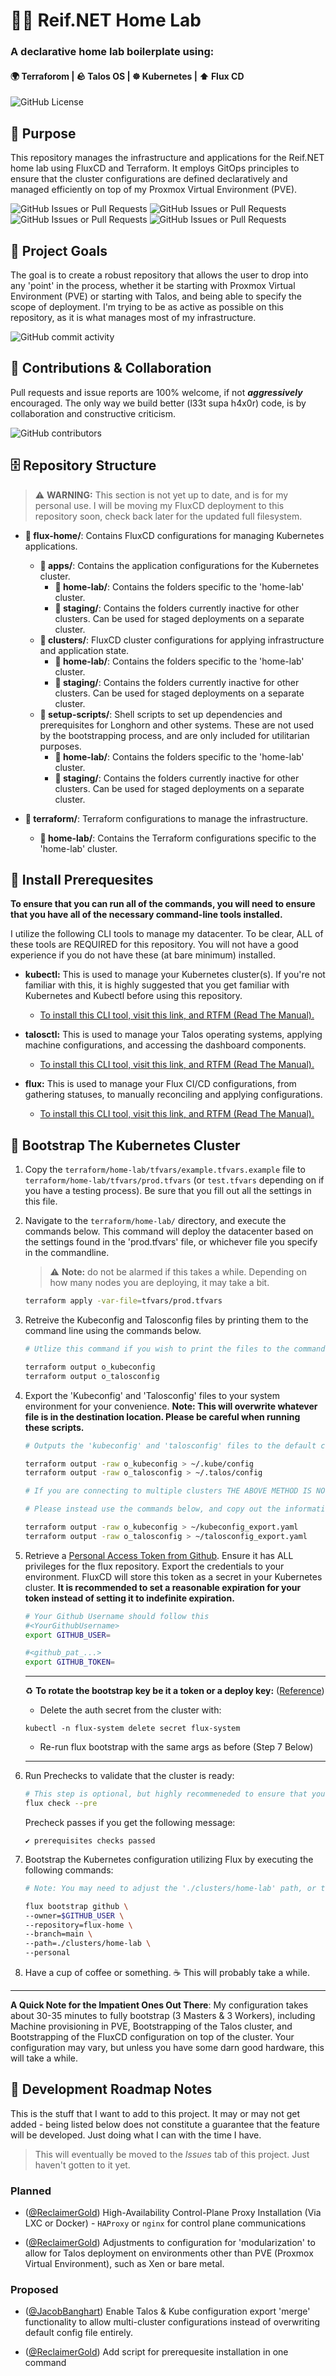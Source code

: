 # 🧑‍💻 Reif.NET Home Lab
### A declarative home lab boilerplate using: 
#### 🌍 Terraforom | 🪨 Talos OS | ☸️ Kubernetes | ⬆️ Flux CD

![GitHub License](https://img.shields.io/github/license/reclaimergold/rnd-terraform)

## 🤷 Purpose

This repository manages the infrastructure and applications for the Reif.NET home lab using FluxCD and Terraform. It employs GitOps principles to ensure that the cluster configurations are defined declaratively and managed efficiently on top of my Proxmox Virtual Environment (PVE).

![GitHub Issues or Pull Requests](https://img.shields.io/github/issues/reclaimergold/rnd-terraform) ![GitHub Issues or Pull Requests](https://img.shields.io/github/issues-closed/reclaimergold/rnd-terraform)
![GitHub Issues or Pull Requests](https://img.shields.io/github/issues-pr/reclaimergold/rnd-terraform) ![GitHub Issues or Pull Requests](https://img.shields.io/github/issues-pr-closed/reclaimergold/rnd-terraform)

## 🚀 Project Goals

The goal is to create a robust repository that allows the user to drop into any 'point' in the process, whether it be starting with Proxmox Virtual Environment (PVE) or starting with Talos, and being able to specify the scope of deployment. I'm trying to be as active as possible on this repository, as it is what manages most of my infrastructure.

![GitHub commit activity](https://img.shields.io/github/commit-activity/y/reclaimergold/rnd-terraform)

## 🤝 Contributions & Collaboration

Pull requests and issue reports are 100% welcome, if not ***aggressively*** encouraged. The only way we build better (l33t supa h4x0r) code, is by collaboration and constructive criticism. 

![GitHub contributors](https://img.shields.io/github/contributors-anon/reclaimergold/rnd-terraform)

## 🗄️ Repository Structure

> ⚠️ **WARNING:** This section is not yet up to date, and is for my personal use. I will be moving my FluxCD deployment to this repository soon, check back later for the updated full filesystem.

- **📂 flux-home/**: Contains FluxCD configurations for managing Kubernetes applications.
  - **📂 apps/**: Contains the application configurations for the Kubernetes cluster.
      - **📂 home-lab/**: Contains the folders specific to the 'home-lab' cluster.
      - **📂 staging/**: Contains the folders currently inactive for other clusters. Can be used for staged deployments on a separate cluster.
  - **📂 clusters/**: FluxCD cluster configurations for applying infrastructure and application state.
      - **📂 home-lab/**: Contains the folders specific to the 'home-lab' cluster.
      - **📂 staging/**: Contains the folders currently inactive for other clusters. Can be used for staged deployments on a separate cluster.
  - **📂 setup-scripts/**: Shell scripts to set up dependencies and prerequisites for Longhorn and other systems. These are not used by the bootstrapping process, and are only included for utilitarian purposes.
      - **📂 home-lab/**: Contains the folders specific to the 'home-lab' cluster.
      - **📂 staging/**: Contains the folders currently inactive for other clusters. Can be used for staged deployments on a separate cluster.

- **📂 terraform/**: Terraform configurations to manage the infrastructure.
  - **📂 home-lab/**: Contains the Terraform configurations specific to the 'home-lab' cluster.

## 💾 Install Prerequesites

**To ensure that you can run all of the commands, you will need to ensure that you have all of the necessary command-line tools installed.**

I utilize the following CLI tools to manage my datacenter. To be clear, ALL of these tools are REQUIRED for this repository. You will not have a good experience if you do not have these (at bare minimum) installed.

- **kubectl:** This is used to manage your Kubernetes cluster(s). If you're not familiar with this, it is highly suggested that you get familiar with Kubernetes and Kubectl before using this repository.

   - [To install this CLI tool, visit this link, and RTFM (Read The Manual).](https://kubernetes.io/docs/tasks/tools/install-kubectl-linux/)

- **talosctl:** This is used to manage your Talos operating systems, applying machine configurations, and accessing the dashboard components.  

   - [To install this CLI tool, visit this link, and RTFM (Read The Manual).](https://www.talos.dev/v1.9/talos-guides/install/talosctl/)

- **flux:** This is used to manage your Flux CI/CD configurations, from gathering statuses, to manually reconciling and applying configurations. 

   - [To install this CLI tool, visit this link, and RTFM (Read The Manual).](https://fluxcd.io/flux/installation/#install-the-flux-cli)

## 🥾 Bootstrap The Kubernetes Cluster

1. Copy the `terraform/home-lab/tfvars/example.tfvars.example` file to `terraform/home-lab/tfvars/prod.tfvars` (or `test.tfvars` depending on if you have a testing process). Be sure that you fill out all the settings in this file.

2. Navigate to the `terraform/home-lab/` directory, and execute the commands below. This command will deploy the datacenter based on the settings found in the 'prod.tfvars' file, or whichever file you specify in the commandline.

   >⚠️ **Note:** do not be alarmed if this takes a while. Depending on how many nodes you are deploying, it may take a bit.
   
   ```bash
   terraform apply -var-file=tfvars/prod.tfvars
   ```

3. Retreive the Kubeconfig and Talosconfig files by printing them to the command line using the commands below. 
   
   ```bash
   # Utlize this command if you wish to print the files to the command line for copy/pasting out of your console window. If you do not wish to expose raw credentials to your terminal, please skip this step, as it is only meant for easy visibility into your infrastructure.

   terraform output o_kubeconfig
   terraform output o_talosconfig
   ```

4. Export the 'Kubeconfig' and 'Talosconfig' files to your system environment for your convenience. **Note: This will overwrite whatever file is in the destination location. Please be careful when running these scripts.**

    ```bash
    # Outputs the 'kubeconfig' and 'talosconfig' files to the default configuration files utilized by the CLI tools. READ THIS FULL BLOCK BEFORE EXECUTING **ANY** COMMANDS BELOW.

    terraform output -raw o_kubeconfig > ~/.kube/config
    terraform output -raw o_talosconfig > ~/.talos/config

    # If you are connecting to multiple clusters THE ABOVE METHOD IS NOT RECOMMENDED AS IT WILL OVERWRITE YOUR  CONFIGURATION. 
    
    # Please instead use the commands below, and copy out the information you need for your multi-cluster configruation.

    terraform output -raw o_kubeconfig > ~/kubeconfig_export.yaml
    terraform output -raw o_talosconfig > ~/talosconfig_export.yaml
    ```

5. Retrieve a [Personal Access Token from Github](https://github.com/settings/personal-access-tokens). Ensure it has ALL privileges for the flux repository. Export the credentials to your environment. FluxCD will store this token as a secret in your Kubernetes cluster. **It is recommended to set a reasonable expiration for your token instead of setting it to indefinite expiration.**

   ```bash
   # Your Github Username should follow this
   #<YourGithubUsername>
   export GITHUB_USER=
   
   #<github_pat_...>
   export GITHUB_TOKEN=
   ```

   ---

   ♻️ **To rotate the bootstrap key be it a token or a deploy key:** ([Reference](https://github.com/fluxcd/flux2/discussions/2161))
   - Delete the auth secret from the cluster with:
   
   `kubectl -n flux-system delete secret flux-system`

   - Re-run flux bootstrap with the same args as before (Step 7 Below)

   ---

6. Run Prechecks to validate that the cluster is ready:

   ```bash
   # This step is optional, but highly recommeneded to ensure that your systems have the appropriate prerequesites for FluxCD.
   flux check --pre
   ```
   Precheck passes if you get the following message:

   `✔ prerequisites checks passed`

7. Bootstrap the Kubernetes configuration utilizing Flux by executing the following commands:

   ```bash
   # Note: You may need to adjust the './clusters/home-lab' path, or the 'main' branch depending on your own configuration, but if you are forking this repo for your own use, these default parameters should work just fine.

   flux bootstrap github \
   --owner=$GITHUB_USER \
   --repository=flux-home \
   --branch=main \
   --path=./clusters/home-lab \
   --personal
   ```

8. Have a cup of coffee or something. ☕ This will probably take a while. 

---

**A Quick Note for the Impatient Ones Out There**: My configuration takes about 30-35 minutes to fully bootstrap (3 Masters & 3 Workers), including Machine provisioning in PVE, Bootstrapping of the Talos cluster, and Bootstrapping of the FluxCD configuration on top of the cluster. Your configuration may vary, but unless you have some darn good hardware, this will take a while.

## 🚧 Development Roadmap Notes

This is the stuff that I want to add to this project. It may or may not get added - being listed below does not constitute a guarantee that the feature will be developed. Just doing what I can with the time I have.

> This will eventually be moved to the *Issues* tab of this project. Just haven't gotten to it yet.

### Planned

- ([@ReclaimerGold](https://github.com/reclaimergold)) High-Availability Control-Plane Proxy Installation (Via LXC or Docker) - `HAProxy` or `nginx` for control plane communications

- ([@ReclaimerGold](https://github.com/reclaimergold)) Adjustments to configuration for 'modularization' to allow for Talos deployment on environments other than PVE (Proxmox Virtual Environment), such as Xen or bare metal.

### Proposed

- ([@JacobBanghart](https://github.com/jacobbanghart)) Enable Talos & Kube configuration export 'merge' functionality to allow multi-cluster configurations instead of overwriting default config file entirely.

- ([@ReclaimerGold](https://github.com/reclaimergold)) Add script for prerequesite installation in one command
